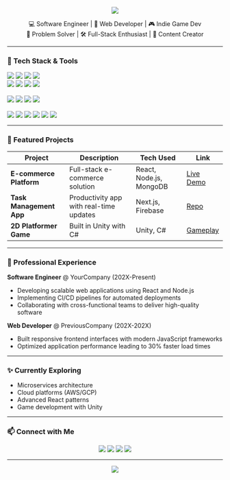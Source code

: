 <!-- Banner Header -->
<p align="center">
  <img src="https://capsule-render.vercel.app/api?type=waving&color=0:4e54c8,100:8f94fb&height=200&section=header&text=Hi,%20I'm%20Ryan%20Rizkyansyah&fontSize=35&fontColor=ffffff&animation=fadeIn" />
</p>

<p align="center">
  💻 Software Engineer | 🚀 Web Developer | 🎮 Indie Game Dev<br>
  🔧 Problem Solver | 🛠️ Full-Stack Enthusiast | 🎥 Content Creator
</p>

---

### 🔧 Tech Stack & Tools
<p align="left">
  <img src="https://img.shields.io/badge/-HTML5-E34F26?style=flat-square&logo=html5&logoColor=white"/>
  <img src="https://img.shields.io/badge/-CSS3-1572B6?style=flat-square&logo=css3&logoColor=white"/>
  <img src="https://img.shields.io/badge/-JavaScript-F7DF1E?style=flat-square&logo=javascript&logoColor=black"/>
  <img src="https://img.shields.io/badge/-TypeScript-3178C6?style=flat-square&logo=typescript&logoColor=white"/><br>
  <img src="https://img.shields.io/badge/-React-61DAFB?style=flat-square&logo=react&logoColor=black"/>
  <img src="https://img.shields.io/badge/-Next.js-000000?style=flat-square&logo=next.js&logoColor=white"/>
  <img src="https://img.shields.io/badge/-TailwindCSS-38B2AC?style=flat-square&logo=tailwind-css&logoColor=white"/>
  <img src="https://img.shields.io/badge/-Redux-764ABC?style=flat-square&logo=redux&logoColor=white"/><br><br>
  <img src="https://img.shields.io/badge/-Node.js-339933?style=flat-square&logo=node.js&logoColor=white"/>
  <img src="https://img.shields.io/badge/-Express-000000?style=flat-square&logo=express&logoColor=white"/>
  <img src="https://img.shields.io/badge/-MongoDB-47A248?style=flat-square&logo=mongodb&logoColor=white"/>
  <img src="https://img.shields.io/badge/-MySQL-4479A1?style=flat-square&logo=mysql&logoColor=white"/><br><br>
  <img src="https://img.shields.io/badge/-Git-F05032?style=flat-square&logo=git&logoColor=white"/>
  <img src="https://img.shields.io/badge/-GitHub-181717?style=flat-square&logo=github&logoColor=white"/>
  <img src="https://img.shields.io/badge/-Unity-000000?style=flat-square&logo=unity&logoColor=white"/>
  <img src="https://img.shields.io/badge/-Docker-2496ED?style=flat-square&logo=docker&logoColor=white"/>
  <img src="https://img.shields.io/badge/-Figma-F24E1E?style=flat-square&logo=figma&logoColor=white"/>
  <img src="https://img.shields.io/badge/-VSCode-007ACC?style=flat-square&logo=visual-studio-code&logoColor=white"/>
</p>

---

### 🧩 Featured Projects
| Project | Description | Tech Used | Link |
|--------|-------------|-----------|------|
| **E-commerce Platform** | Full-stack e-commerce solution | React, Node.js, MongoDB | [Live Demo](https://yourlink.com) |
| **Task Management App** | Productivity app with real-time updates | Next.js, Firebase | [Repo](https://github.com/yourusername/task-app) |
| **2D Platformer Game** | Built in Unity with C# | Unity, C# | [Gameplay](https://youtube.com/yourgamevideo) |

---

### 💼 Professional Experience
**Software Engineer** @ YourCompany (202X-Present)<br>
- Developing scalable web applications using React and Node.js
- Implementing CI/CD pipelines for automated deployments
- Collaborating with cross-functional teams to deliver high-quality software

**Web Developer** @ PreviousCompany (202X-202X)<br>
- Built responsive frontend interfaces with modern JavaScript frameworks
- Optimized application performance leading to 30% faster load times

---

### ✨ Currently Exploring
- Microservices architecture  
- Cloud platforms (AWS/GCP)  
- Advanced React patterns  
- Game development with Unity  

---

### 📫 Connect with Me
<p align="center">
  <a href="mailto:your.email@example.com"><img src="https://img.shields.io/badge/-Email-D14836?style=for-the-badge&logo=gmail&logoColor=white"/></a>
  <a href="https://linkedin.com/in/yourprofile"><img src="https://img.shields.io/badge/-LinkedIn-0A66C2?style=for-the-badge&logo=linkedin&logoColor=white"/></a>
  <a href="https://yourwebsite.com"><img src="https://img.shields.io/badge/-Portfolio-12100E?style=for-the-badge&logo=aboutdotme&logoColor=white"/></a>
  <a href="https://github.com/yourusername"><img src="https://img.shields.io/badge/-GitHub-181717?style=for-the-badge&logo=github&logoColor=white"/></a>
</p>

---

<p align="center">
  <img src="https://capsule-render.vercel.app/api?type=waving&color=0:8f94fb,100:4e54c8&height=100&section=footer"/>
</p>
